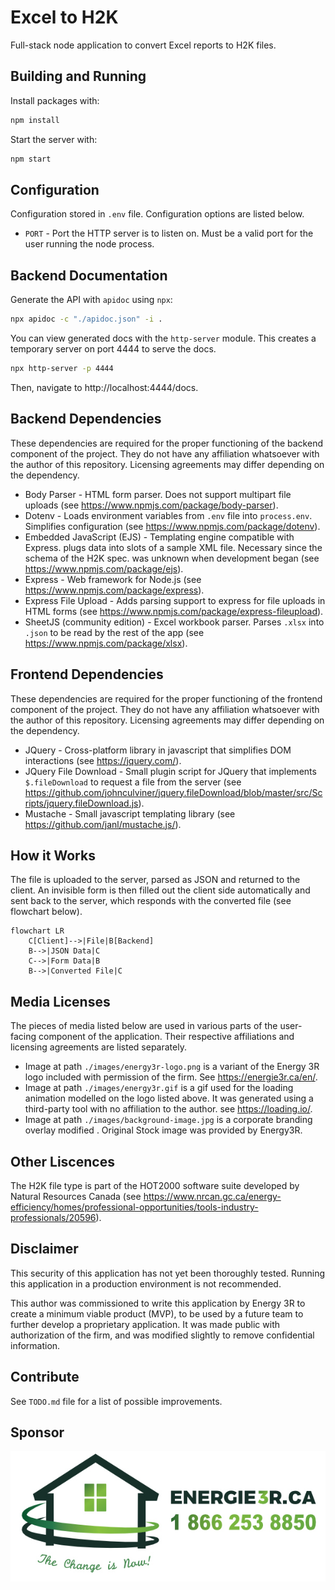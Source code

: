 # Excel to H2K

Full-stack node application to convert Excel reports to H2K files.

## Building and Running

Install packages with:

```bash
npm install
```

Start the server with:

```bash
npm start
```

## Configuration

Configuration stored in `.env` file. Configuration options are listed below.

- `PORT` - Port the HTTP server is to listen on. Must be a valid port for the user running the node process.

## Backend Documentation

Generate the API with `apidoc` using `npx`:

```bash
npx apidoc -c "./apidoc.json" -i .
```

You can view generated docs with the `http-server` module. This creates a temporary server on port 4444 to serve the docs.

```bash
npx http-server -p 4444
```

Then, navigate to http://localhost:4444/docs.

## Backend Dependencies

These dependencies are required for the proper functioning of the backend component of the project. They do not have any affiliation whatsoever with the author of this repository. Licensing agreements may differ depending on the dependency.

- Body Parser - HTML form parser. Does not support multipart file uploads (see <https://www.npmjs.com/package/body-parser>). 
- Dotenv - Loads environment variables from `.env` file into `process.env`. Simplifies configuration (see <https://www.npmjs.com/package/dotenv>).
- Embedded JavaScript (EJS) - Templating engine compatible with Express. plugs data into slots of a sample XML file. Necessary since the schema of the H2K spec. was unknown when development began (see <https://www.npmjs.com/package/ejs>).
- Express - Web framework for Node.js (see <https://www.npmjs.com/package/express>).
- Express File Upload - Adds parsing support to express for file uploads in HTML forms (see <https://www.npmjs.com/package/express-fileupload>).
- SheetJS (community edition) - Excel workbook parser. Parses `.xlsx` into `.json` to be read by the rest of the app (see <https://www.npmjs.com/package/xlsx>). 

## Frontend Dependencies

These dependencies are required for the proper functioning of the frontend component of the project. They do not have any affiliation whatsoever with the author of this repository. Licensing agreements may differ depending on the dependency.

- JQuery - Cross-platform library in javascript that simplifies DOM interactions (see <https://jquery.com/>).
- JQuery File Download - Small plugin script for JQuery that implements `$.fileDownload` to request a file from the server (see <https://github.com/johnculviner/jquery.fileDownload/blob/master/src/Scripts/jquery.fileDownload.js>).
- Mustache - Small javascript templating library (see <https://github.com/janl/mustache.js/>).

## How it Works

The file is uploaded to the server, parsed as JSON and returned to the client. An invisible form is then filled out the client side automatically and sent back to the server, which responds with the converted file (see flowchart below).

```mermaid
flowchart LR
    C[Client]-->|File|B[Backend]
    B-->|JSON Data|C
    C-->|Form Data|B
    B-->|Converted File|C
```

## Media Licenses

The pieces of media listed below are used in various parts of the user-facing component of the application. Their respective affiliations and licensing agreements are listed separately.

- Image at path `./images/energy3r-logo.png` is a variant of the Energy 3R logo included with permission of the firm. See <https://energie3r.ca/en/>.
- Image at path `./images/energy3r.gif` is a gif used for the loading animation modelled on the logo listed above. It was generated using a third-party tool with no affiliation to the author. see <https://loading.io/>.
- Image at path `./images/background-image.jpg` is a corporate branding overlay modified . Original Stock image was provided by Energy3R.

## Other Liscences

The H2K file type is part of the HOT2000 software suite developed by Natural Resources Canada (see <https://www.nrcan.gc.ca/energy-efficiency/homes/professional-opportunities/tools-industry-professionals/20596>).

## Disclaimer

This security of this application has not yet been thoroughly tested. Running this application in a production environment is not recommended.

This author was commissioned to write this application by Energy 3R to create a minimum viable product (MVP), to be used by a future team to further develop a proprietary application. It was made public with authorization of the firm, and was modified slightly to remove confidential information.

## Contribute

See `TODO.md` file for a list of possible improvements.

## Sponsor

![Energy3R Logo](./images/energy3r-logo-en.jpg)
